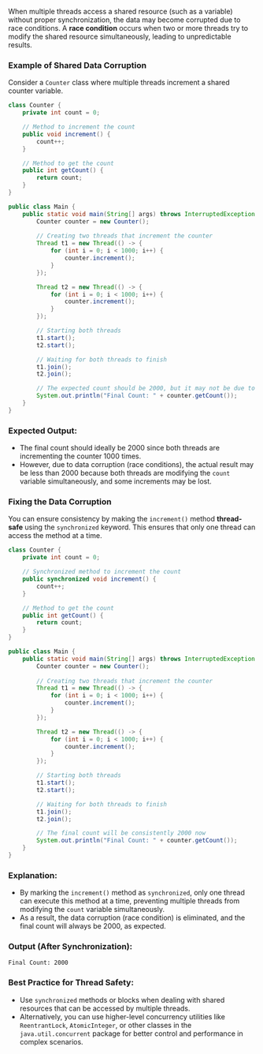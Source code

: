 When multiple threads access a shared resource (such as a variable) without proper synchronization, the data may become corrupted due to race conditions. A **race condition** occurs when two or more threads try to modify the shared resource simultaneously, leading to unpredictable results.

### **Example of Shared Data Corruption**

Consider a `Counter` class where multiple threads increment a shared counter variable.

```java
class Counter {
    private int count = 0;

    // Method to increment the count
    public void increment() {
        count++;
    }

    // Method to get the count
    public int getCount() {
        return count;
    }
}

public class Main {
    public static void main(String[] args) throws InterruptedException {
        Counter counter = new Counter();
        
        // Creating two threads that increment the counter
        Thread t1 = new Thread(() -> {
            for (int i = 0; i < 1000; i++) {
                counter.increment();
            }
        });

        Thread t2 = new Thread(() -> {
            for (int i = 0; i < 1000; i++) {
                counter.increment();
            }
        });

        // Starting both threads
        t1.start();
        t2.start();

        // Waiting for both threads to finish
        t1.join();
        t2.join();

        // The expected count should be 2000, but it may not be due to data corruption
        System.out.println("Final Count: " + counter.getCount());
    }
}
```

### **Expected Output**:
- The final count should ideally be 2000 since both threads are incrementing the counter 1000 times.
- However, due to data corruption (race conditions), the actual result may be less than 2000 because both threads are modifying the `count` variable simultaneously, and some increments may be lost.

### **Fixing the Data Corruption**

You can ensure consistency by making the `increment()` method **thread-safe** using the `synchronized` keyword. This ensures that only one thread can access the method at a time.

```java
class Counter {
    private int count = 0;

    // Synchronized method to increment the count
    public synchronized void increment() {
        count++;
    }

    // Method to get the count
    public int getCount() {
        return count;
    }
}

public class Main {
    public static void main(String[] args) throws InterruptedException {
        Counter counter = new Counter();
        
        // Creating two threads that increment the counter
        Thread t1 = new Thread(() -> {
            for (int i = 0; i < 1000; i++) {
                counter.increment();
            }
        });

        Thread t2 = new Thread(() -> {
            for (int i = 0; i < 1000; i++) {
                counter.increment();
            }
        });

        // Starting both threads
        t1.start();
        t2.start();

        // Waiting for both threads to finish
        t1.join();
        t2.join();

        // The final count will be consistently 2000 now
        System.out.println("Final Count: " + counter.getCount());
    }
}
```

### **Explanation**:
- By marking the `increment()` method as `synchronized`, only one thread can execute this method at a time, preventing multiple threads from modifying the `count` variable simultaneously.
- As a result, the data corruption (race condition) is eliminated, and the final count will always be 2000, as expected.

### **Output** (After Synchronization):
```
Final Count: 2000
```

### **Best Practice for Thread Safety**:
- Use `synchronized` methods or blocks when dealing with shared resources that can be accessed by multiple threads.
- Alternatively, you can use higher-level concurrency utilities like `ReentrantLock`, `AtomicInteger`, or other classes in the `java.util.concurrent` package for better control and performance in complex scenarios.